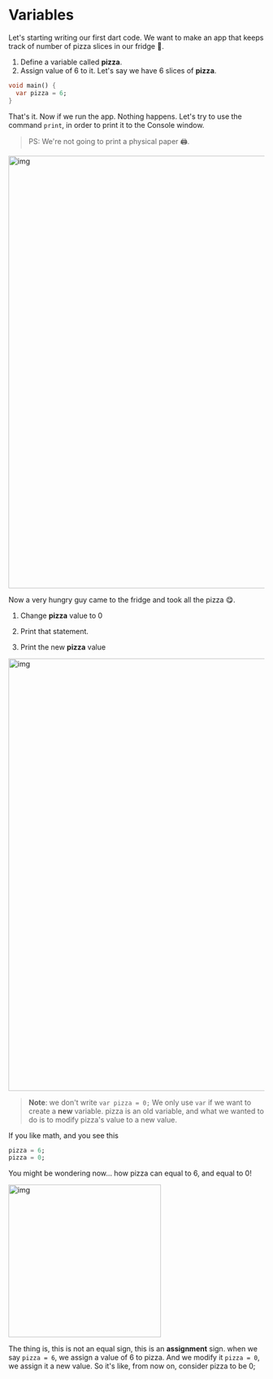 # Variables

Let's starting writing our first dart code. We want to make an app that keeps track of number of pizza slices in our fridge 🍕. 



1. Define a variable called **pizza**.
2. Assign value of 6 to it. Let's say we have 6 slices of **pizza**. 

```dart
void main() {
  var pizza = 6;
}
```



That's it. Now if we run the app. Nothing happens. Let's try to use the command `print`, in order to print it to the Console window. 

> PS: We're not going to print a physical paper 🖨️. 
<img src="https://lh6.googleusercontent.com/QTJAKv9ev2n3mz7s4nbrlAm-PDSq9zYYtwTB53c1Po5urwXaiRTdnhgjm6kUkNSF_M-7mZb9M3zsyJ1qa_blVQTBhEVM42LKqoy7WRMcMgl-RRQKsBwJm-hKYIRJDjIK2wSNzJbz" alt="img" width="850" />



Now a very hungry guy came to the fridge and took all the pizza 😋.

 1. Change **pizza** value to 0 

 2. Print that statement. 

 3. Print the new **pizza** value

    
<img src="https://lh5.googleusercontent.com/FwGhCvJbGC3tVwXqwG8UbyZDS_PWBItVmzEkILNqnOcUPAVei9vJqAmlauR2scXB7dnwXFSTPt3I7d_u3ejLOdtuxPu3E6Jpux4qQLA69-tNFQPQY1M2N9kzs3nef3R0eUgKoTQq" alt="img" width="850" />




> **Note**:  we don't write `var pizza = 0;` We only use `var` if we want to create a **new** variable. pizza is an old variable, and what we wanted to do is to modify pizza's value to a new value. 

If you like math, and you see this 

```dart
pizza = 6;
pizza = 0;
```

You might be wondering now… how pizza can equal to 6, and equal to 0!

<img src="https://lh4.googleusercontent.com/JdKV0BO8MuIc--WuNEfvsZPWvG9aebL8Rw2ARY-S8X4iZndlaRIW8WTrmYX5GXl_MtAcdaKXEESjSL1KSFVy24Ge3y86EsDubUOCwqJPFbWcBlGKddeAlrMQ_DfJhir5SwPE0Tcj" alt="img"  width="300" />



The thing is, this is not an equal sign, this is an **assignment** sign. when we say `pizza = 6`, we assign a value of 6 to pizza. And we modify it `pizza = 0`, we assign it a new value. So it's like, from now on, consider pizza to be 0; 





































